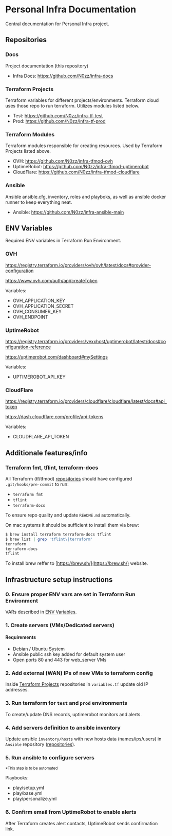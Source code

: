 # Personal Infra Documentation

Central documentation for Personal Infra project.

## Repositories

### Docs

Project documentation (this repository)

- Infra Docs: https://github.com/N0zz/infra-docs

### Terraform Projects

Terraform variables for different projects/environments. Terraform cloud uses those repo to run terraform. Utilizes modules listed below.

- Test: https://github.com/N0zz/infra-tf-test
- Prod: https://github.com/N0zz/infra-tf-prod

### Terraform Modules

Terraform modules responsible for creating resources. Used by Terraform Projects listed above.

- OVH: https://github.com/N0zz/infra-tfmod-ovh
- UptimeRobot: https://github.com/N0zz/infra-tfmod-uptimerobot
- CloudFlare: https://github.com/N0zz/infra-tfmod-cloudflare

### Ansible

Ansible ansible.cfg, inventory, roles and playboks, as well as ansible docker runner to keep everything neat.

- Ansible: https://github.com/N0zz/infra-ansible-main

## ENV Variables

Required ENV variables in Terraform Run Environment.

### OVH

https://registry.terraform.io/providers/ovh/ovh/latest/docs#provider-configuration

https://www.ovh.com/auth/api/createToken

Variables:

- OVH_APPLICATION_KEY
- OVH_APPLICATION_SECRET
- OVH_CONSUMER_KEY
- OVH_ENDPOINT

### UptimeRobot

https://registry.terraform.io/providers/vexxhost/uptimerobot/latest/docs#configuration-reference

https://uptimerobot.com/dashboard#mySettings

Variables:

- UPTIMEROBOT_API_KEY

### CloudFlare

https://registry.terraform.io/providers/cloudflare/cloudflare/latest/docs#api_token

https://dash.cloudflare.com/profile/api-tokens

Variables:

- CLOUDFLARE_API_TOKEN

## Additionale features/info

### Terraform fmt, tflint, terraform-docs

All Terraform (tf/tfmod) [repositories](#repositories) should have configured `.git/hooks/pre-commit` to run:

- `terraform fmt`
- `tflint`
- `terraform-docs`

To ensure repo quality and update `README.md` automatically.

On mac systems it should be sufficient to install them via brew:

```bash
$ brew install terraform terraform-docs tflint
$ brew list | grep 'tflint\|terraform'
terraform
terraform-docs
tflint
```

To install brew reffer to [https://brew.sh/](https://brew.sh/) website.

## Infrastructure setup instructions

### 0. Ensure proper ENV vars are set in Terraform Run Environment

VARs described in [ENV Variables](#env-variables).

### 1. Create servers (VMs/Dedicated servers)

#### Requirements

- Debian / Ubuntu System
- Ansible public ssh key added for default system user
- Open ports 80 and 443 for web_server VMs

### 2. Add external (WAN) IPs of new VMs to terraform config

Inside [Terraform Projects](#terraform-projects) repositories in `variables.tf` update old IP addresses.

### 3. Run terraform for `test` and `prod` environments

To create/update DNS records, uptimerobot monitors and alerts.

### 4. Add servers definition to ansible inventory

Update ansible `inventory/hosts` with new hosts data (names/ips/users) in `Ansible` repository ([repositories](#repositories)).

### 5. Run ansible to configure servers

<sup>*This step is to be automated<sup>

Playbooks:

- play/setup.yml
- play/base.yml
- play/personalize.yml

### 6. Confirm email from UptimeRobot to enable alerts

After Terraform creates alert contacts, UptimeRobot sends confirmation link.
